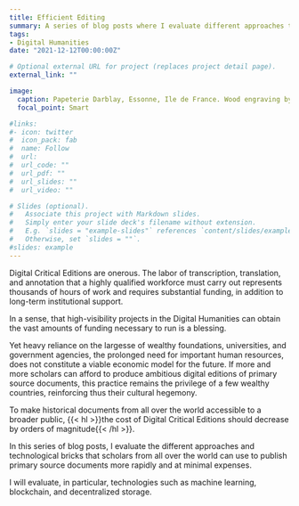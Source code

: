 ```yaml
---
title: Efficient Editing
summary: A series of blog posts where I evaluate different approaches to drive the cost of scholarly editions down
tags: 
- Digital Humanities
date: "2021-12-12T00:00:00Z"

# Optional external URL for project (replaces project detail page).
external_link: ""

image:
  caption: Papeterie Darblay, Essonne, Ile de France. Wood engraving by H. Linton, 1859, after E. Bourdelin. Wellcome Collection. Public Domain Mark.
  focal_point: Smart

#links:
#- icon: twitter
#  icon_pack: fab
#  name: Follow
#  url: 
#  url_code: ""
#  url_pdf: ""
#  url_slides: ""
#  url_video: ""

# Slides (optional).
#   Associate this project with Markdown slides.
#   Simply enter your slide deck's filename without extension.
#   E.g. `slides = "example-slides"` references `content/slides/example-slides.md`.
#   Otherwise, set `slides = ""`.
#slides: example
---
```

Digital Critical Editions are onerous. The labor of transcription, translation, and annotation that a highly qualified workforce must carry out represents thousands of hours of work and requires substantial funding, in addition to long-term institutional support.  

In a sense, that high-visibility projects in the Digital Humanities can obtain the vast amounts of funding necessary to run is a blessing.   

Yet heavy reliance on the largesse of wealthy foundations, universities, and government agencies, the prolonged need for important human resources, does not constitute a viable economic model for the future. If more and more scholars can afford to produce ambitious digital editions of primary source documents, this practice remains the privilege of a few wealthy countries, reinforcing thus their cultural hegemony.  

To make historical documents from all over the world accessible to a broader public, {{< hl >}}the cost of Digital Critical Editions should decrease by orders of magnitude{{< /hl >}}.

In this series of blog posts, I evaluate the different approaches and technological bricks that scholars from all over the world can use to publish primary source documents more rapidly and at minimal expenses.  

I will evaluate, in particular, technologies such as machine learning, blockchain, and decentralized storage.